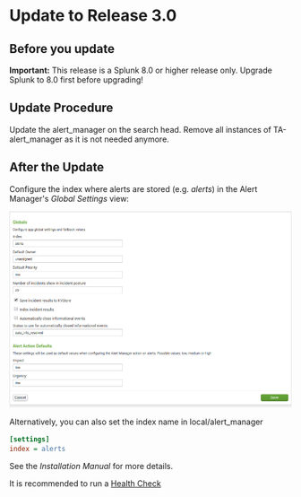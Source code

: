 # Update to Release 3.0

## Before you update

**Important:** This release is a Splunk 8.0 or higher release only. Upgrade Splunk to 8.0 first before upgrading!

## Update Procedure

Update the alert_manager on the search head. Remove all instances of TA-alert_manager as it is not needed anymore.

## After the Update

Configure the index where alerts are stored (e.g. _alerts_) in the Alert Manager's _Global Settings_ view:

![Screenshot](img/im_global_settings.png)

Alternatively, you can also set the index name in local/alert_manager

```ini
[settings]
index = alerts
```

See the _Installation Manual_ for more details.

It is recommended to run a [Health Check](health_check.md)